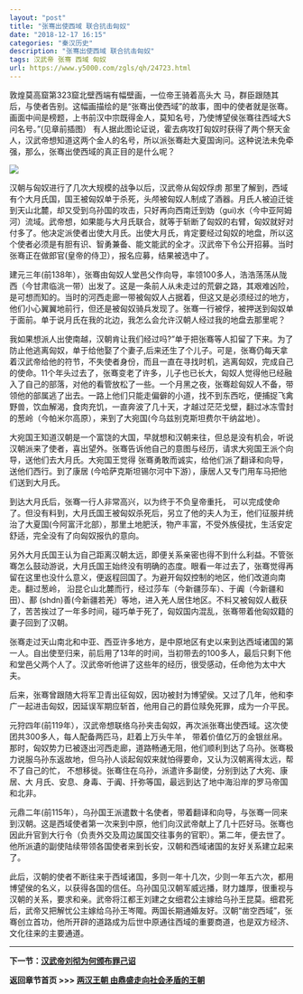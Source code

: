 ```yaml
---
layout: "post"
title: "张骞出使西域 联合抗击匈奴"
date: "2018-12-17 16:15"
categories: "秦汉历史"
description: "张骞出使西域 联合抗击匈奴"
tags: 汉武帝 张骞 西域 匈奴
url: https://www.y5000.com/zgls/qh/24723.html
---
```






敦煌莫高窟第323窟北壁西端有幅壁画，一位帝王骑着高头大
马，群臣跟随其后，与使者告别。这幅画描绘的是“张骞出使西域”的故事，图中的使者就是张骞。画面中间是榜题，上书前汉中宗既得金人，莫知名号，乃使博望侯张骞往西域大S问名号。”(见章前插图）
有人据此图论证说，霍去病攻打匈奴时获得了两个祭天金人，汉武帝想知道这两个金人的名号，所以派张骞赴大夏国询问。这种说法未免牵强，那么，张骞出使西域的真正目的是什么呢？

![](https://img.y5000.com/uploads/allimg/170807/8-1FPG421305N.jpg)

汉朝与匈奴进行了几次大规模的战争以后，汉武帝从匈奴俘虏
那里了解到，西域有个大月氏国，国王被匈奴单于杀死，头颅被匈奴人制成了酒器。月氏人被迫迁徙到天山北麓，却又受到乌孙国的攻击，只好再向西南迁到妫（gui)水（今中亚阿姆河）流域。武帝想，如果能与大月氏联合，就等于斩断了匈奴的右臂，匈奴就好对付多了。他决定派使者出使大月氏。出使大月氏，肯定要经过匈奴的地盘，所以这个使者必须是有胆有识、智勇兼备、能文能武的全才。汉武帝下令公开招募。当时张骞正在做郎官(皇帝的侍卫），报名应募，结果被选中了。

建元三年(前138年），张骞由匈奴人堂邑父作向导，率领100多人，浩浩荡荡从陇西（今甘肃临洮一带）出发了。这是一条前人从未走过的荒僻之路，其艰难凶险，是可想而知的。当时的河西走廊一带被匈奴人占据着，但这又是必须经过的地方，他们小心翼翼地前行，但还是被匈奴骑兵发现了。张骞一行被俘，被押送到匈奴单于面前。单于说月氏在我的北边，我怎么会允许汉朝人经过我的地盘去那里呢？

我如果想派人出使南越，汉朝肯让我们经过吗?”单于把张骞等人扣留了下来。为了防止他逃离匈奴，单于给他娶了个妻子,后来还生了个儿子。可是，张骞仍每天拿着汉武帝给他的符节，不失使者身份，而且一直在寻找时机，逃离匈奴，完成自己的使命。11个年头过去了，张骞变老了许多，儿子也已长大，匈奴人觉得他已经融入了自己的部落，对他的看管放松了一些。一个月黑之夜，张骞趁匈奴人不备，带领他的部属逃了出去。一路上他们只能走偏僻的小道，找不到东西吃，便捕捉飞禽野兽，饮血解渴，食肉充饥，一直奔波了几十天，才越过茫茫戈壁，翻过冰冻雪封的葱岭（今帕米尔高原），来到了大宛国(今乌兹别克斯坦费尔干纳盆地）。

大宛国王知道汉朝是一个富饶的大国，早就想和汉朝来往，但总是没有机会，听说汉朝派来了使者，喜出望外。张骞告诉他自己的意图与经历，请求大宛国王派个向导，送他们去大月氏。大宛国王觉得
张骞勇敢而诚实，给他们派了翻译和向导，送他们西行。到了康居 (今哈萨克斯坦锡尔河中下游），康居人又专门用车马把他们送到大月氏。

到达大月氏后，张骞一行人非常高兴，以为终于不负皇帝重托，
可以完成使命了。但没有料到，大月氏国王被匈奴杀死后，另立了他的夫人为王，他们征服并统治了大夏国(今阿富汗北部），那里土地肥沃，物产丰富，不受外族侵扰，生活安定舒适，完全没有了向匈奴报仇的意向。

另外大月氏国王认为自己距离汉朝太远，即便关系亲密也得不到什么利益。不管张骞怎么鼓动游说，大月氏国王始终没有明确的态度。眼看一年过去了，张骞觉得再留在这里也没什么意义，便返程回国了。为避开匈奴控制的地区，他们改道向南走。翻过葱岭，
沿昆仑山北麓而行，经过莎车（今新疆莎车）、于阗（今新疆和田）、鄯
(shdn)善(今新疆若羌）等地，进入羌人居住地区。不料又被匈奴人截获了，苦苦挨过了一年多时间，碰巧单于死了，匈奴国内混乱，张骞带着他匈奴籍的妻子回到了汉朝。

张骞走过天山南北和中亚、西亚许多地方，是中原地区有史以来到达西域诸国的第一人。自出使至归来，前后用了13年的时间，当初带去的100多人，最后只剩下他和堂邑父两个人了。汉武帝听他讲了这些年的经历，很受感动，任命他为太中大夫。

后来，张骞曾跟随大将军卫青出征匈奴，因功被封为博望侯。又过了几年，他和李广一起进击匈奴，因延误军期应斩首，他用自己的爵位赎免死罪，成为一介平民。

元狩四年(前119年），汉武帝想联络乌孙夹击匈奴，再次派张骞出使西域。这次使团共300多人，每人配备两匹马，赶着上万头牛羊，
带着价值亿万的金银丝帛。那时，匈奴势力已被逐出河西走廊，道路畅通无阻，他们顺利到达了乌孙。张骞极力说服乌孙东返故地，但乌孙人谈起匈奴来就怕得要命，又认为汉朝离得太远，帮不了自己的忙，
不想移徙。张骞住在乌孙，派遣许多副使，分别到达了大宛、康居、大 月氏、安息、身毒、于阗、扦弥等国，最远到达了地中海沿岸的罗马帝国和北非。

元鼎二年(前115年），乌孙国王派遣数十名使者，带着翻译和向导，与张骞一同来到汉朝。这是西域使者第一次来到中原，他们向汉武帝献上了几十匹好马。张骞也因此升官到大行令（负责外交及周边属国交往事务的官职）。第二年，便去世了。他所派遺的副使陆续带领各国使者来到长安，汉朝和西域诸国的友好关系建立起来了。

此后，汉朝的使者不断往来于西域诸国，多则一年十几次，少则一年五六次，都用博望侯的名义，以获得各国的信任。乌孙国见汉朝军威远播，财力雄厚，很重视与汉朝的关系，要求和亲。武帝将江都王刘建之女细君公主嫁给乌孙王昆莫。细君死后，武帝又把解忧公主嫁给乌孙王岑陬。两国长期通婚友好。汉朝“凿空西域”，张骞创立首功，他所开辟的道路成为后世中原通往西域的重要商道，也是双方经济、文化往来的主要通道。

* * *

**下一节：[汉武帝刘彻为何颁布罪己诏](https://www.y5000.com/zgls/qh/24724.html)**

**返回章节首页 >>> [两汉王朝 由鼎盛走向社会矛盾的王朝](https://www.y5000.com/zgls/qh/24924.html)**
